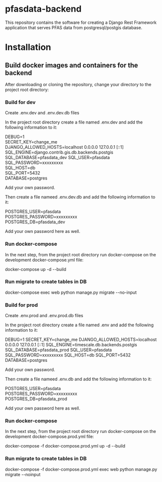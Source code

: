 # pfasdata-backend 
This repository contains the software for creating a Django Rest Framework application that serves PFAS data from postgresql/postgis database.

# Installation 

## Build docker images and containers for the backend   

After downloading or cloning the repository, change your directory to the project root directory:  

### Build for dev

Create .env.dev and .env.dev.db files  

In the project root directory create a file named .env.dev and add the following information to it:  

DEBUG=1  
SECRET_KEY=change_me  
DJANGO_ALLOWED_HOSTS=localhost 0.0.0.0 127.0.0.1 [::1]  
SQL_ENGINE=django.contrib.gis.db.backends.postgis 
SQL_DATABASE=pfasdata_dev
SQL_USER=pfasdata 
SQL_PASSWORD=xxxxxxxxx  
SQL_HOST=db  
SQL_PORT=5432  
DATABASE=postgres  

Add your own password.  

Then create a file nameed .env.dev.db and add the following information to it:  

POSTGRES_USER=pfasdata  
POSTGRES_PASSWORD=xxxxxxxxx  
POSTGRES_DB=pfasdata_dev

Add your own password here as well.  

### Run docker-compose

In the next step, from the project root directory run docker-compose on the development docker-compose.yml file:  

docker-compose up -d --build   

### Run migrate to create tables in DB

docker-compose exec web python manage.py migrate --no-input

### Build for prod 

Create .env.prod and .env.prod.db files

In the project root directory create a file named .env and add the following information to it:

DEBUG=1
SECRET_KEY=change_me
DJANGO_ALLOWED_HOSTS=localhost 0.0.0.0 127.0.0.1 [::1]
SQL_ENGINE=timescale.db.backends.postgis
SQL_DATABASE=pfasdata_prod
SQL_USER=pfasdata
SQL_PASSWORD=xxxxxxxxx
SQL_HOST=db
SQL_PORT=5432
DATABASE=postgres

Add your own password.

Then create a file nameed .env.db and add the following information to it:

POSTGRES_USER=pfasdata     
POSTGRES_PASSWORD=xxxxxxxxx    
POSTGRES_DB=pfasdata_prod

Add your own password here as well.

### Run docker-compose

In the next step, from the project root directory run docker-compose on the development docker-compose.prod.yml file:

docker-compose -f docker-compose.prod.yml up -d --build

### Run migrate to create tables in DB

docker-compose -f docker-compose.prod.yml exec web python manage.py migrate --noinput
